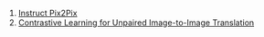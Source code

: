 1. [Instruct Pix2Pix](https://github.com/Locutusborg/AR2IL/blob/main/SOTA%20models/2D%20models/Image%20translation/InstructPix2Pix.md)
2. [Contrastive Learning for Unpaired Image-to-Image Translation](https://github.com/Locutusborg/AR2IL/blob/main/SOTA%20models/2D%20models/Image%20translation/Contrastive%20Learning%20for%20Unpaired%20Image-to-Image%20Translation.md)
